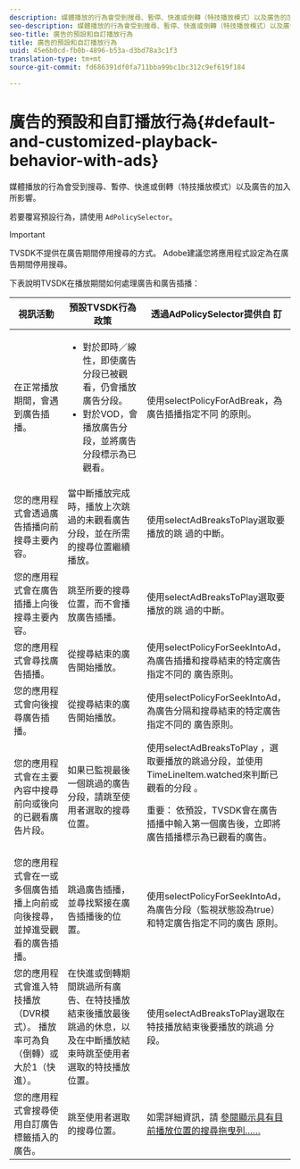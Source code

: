 ```yaml
---
description: 媒體播放的行為會受到搜尋、暫停、快進或倒轉（特技播放模式）以及廣告的加入所影響。
seo-description: 媒體播放的行為會受到搜尋、暫停、快進或倒轉（特技播放模式）以及廣告的加入所影響。
seo-title: 廣告的預設和自訂播放行為
title: 廣告的預設和自訂播放行為
uuid: 45e6b0cd-fb0b-4896-b53a-d3bd78a3c1f3
translation-type: tm+mt
source-git-commit: fd686391df0fa711bba99bc1bc312c9ef619f184

---
```



# 廣告的預設和自訂播放行為{#default-and-customized-playback-behavior-with-ads}

媒體播放的行為會受到搜尋、暫停、快進或倒轉（特技播放模式）以及廣告的加入所影響。

若要覆寫預設行為，請使用 `AdPolicySelector`。

>[!IMPORTANT]
>
>TVSDK不提供在廣告期間停用搜尋的方式。 Adobe建議您將應用程式設定為在廣告期間停用搜尋。

下表說明TVSDK在播放期間如何處理廣告和廣告插播：

<table id="table_466538B1C2A646B89EB4F9AA111203BE"> 
 <thead> 
  <tr> 
   <th colname="col1" class="entry"> 視訊活動 </th> 
   <th colname="col2" class="entry"> 預設TVSDK行為政策 </th> 
   <th colname="col3" class="entry">透過AdPolicySelector提供自 <span class="codeph"> 訂</span> </th> 
  </tr>
 </thead>
 <tbody> 
  <tr> 
   <td colname="col1"> 在正常播放期間，會遇到廣告插播。 </td> 
   <td colname="col2"> 
    <ul id="ul_10D2638676EA4ADDA718E61BD4FDC1D2"> 
     <li id="li_D5CC30F063934C738971E2E8AF00C137"> 對於即時／線性，即使廣告分段已被觀看，仍會播放廣告分段。 </li> 
     <li id="li_D962C0938DA74186AE99D117E5A74E38">對於VOD，會播放廣告分段，並將廣告分段標示為已觀看。 </li> 
    </ul> </td> 
   <td colname="col3">使用selectPolicyForAdBreak，為廣告插播指定不同 <span class="codeph"> 的原則</span>。 </td> 
  </tr> 
  <tr> 
   <td colname="col1"> 您的應用程式會透過廣告插播向前搜尋主要內容。 </td> 
   <td colname="col2"> 當中斷播放完成時，播放上次跳過的未觀看廣告分段，並在所需的搜尋位置繼續播放。 </td> 
   <td colname="col3">使用selectAdBreaksToPlay選取要播放的跳 <span class="codeph"> 過的中斷</span>。 </td> 
  </tr> 
  <tr> 
   <td colname="col1"> 您的應用程式會在廣告插播上向後搜尋主要內容。 </td> 
   <td colname="col2"> 跳至所要的搜尋位置，而不會播放廣告插播。 </td> 
   <td colname="col3">使用selectAdBreaksToPlay選取要播放的跳 <span class="codeph"> 過的中斷</span>。 </td> 
  </tr> 
  <tr> 
   <td colname="col1"> 您的應用程式會尋找廣告插播。 </td> 
   <td colname="col2"> 從搜尋結束的廣告開始播放。 </td> 
   <td colname="col3">使用selectPolicyForSeekIntoAd，為廣告插播和搜尋結束的特定廣告指定不同的 <span class="codeph"> 廣告原則</span>。 </td> 
  </tr> 
  <tr> 
   <td colname="col1"> 您的應用程式會向後搜尋廣告插播。 </td> 
   <td colname="col2"> 從搜尋結束的廣告開始播放。 </td> 
   <td colname="col3">使用selectPolicyForSeekIntoAd，為廣告分隔和搜尋結束的特定廣告指定不同的 <span class="codeph"> 廣告原則</span>。 </td> 
  </tr> 
  <tr> 
   <td colname="col1"> 您的應用程式會在主要內容中搜尋前向或後向的已觀看廣告片段。 </td> 
   <td colname="col2"> 如果已監視最後一個跳過的廣告分段，請跳至使用者選取的搜尋位置。 </td> 
   <td colname="col3">使用selectAdBreaksToPlay <span class="codeph"> ，選取要播放的跳過分段，並使用</span> TimeLineItem.watched來判斷已觀看的分段 <span class="codeph"></span> 。 <p>重要： 依預設，TVSDK會在廣告插播中輸入第一個廣告後，立即將廣告插播標示為已觀看的廣告。 </p> </td> 
  </tr> 
  <tr> 
   <td colname="col1"> 您的應用程式會在一或多個廣告插播上向前或向後搜尋，並掉進受觀看的廣告插播。 </td> 
   <td colname="col2"> 跳過廣告插播，並尋找緊接在廣告插播後的位置。 </td> 
   <td colname="col3">使用selectPolicyForSeekIntoAd，為廣告分段（監視狀態設為true）和特定廣告指定不同的廣告 <span class="codeph"> 原則</span>。 </td> 
  </tr> 
  <tr> 
   <td colname="col1"> 您的應用程式會進入特技播放（DVR模式）。 播放率可為負（倒轉）或大於1（快進）。 </td> 
   <td colname="col2"> 在快進或倒轉期間跳過所有廣告、在特技播放結束後播放最後跳過的休息，以及在中斷播放結束時跳至使用者選取的特技播放位置。 </td> 
   <td colname="col3">使用selectAdBreaksToPlay選取在特技播放結束後要播放的跳過 <span class="codeph"> 分段</span>。 </td> 
  </tr> 
  <tr> 
   <td colname="col1"> 您的應用程式會搜尋使用自訂廣告標籤插入的廣告。 </td> 
   <td colname="col2"> 跳至使用者選取的搜尋位置。 </td> 
   <td colname="col3">如需詳細資訊，請 <a href="../../tvsdk-1.4-for-desktop-hls/t-psdk-dhls-1.4-configure/c-psdk-dhls-1.4-ui-configure/t-psdk-dhls-1.4-ui-seek-scrub-bar-display.md" format="dita" scope="local"> 參閱顯示具有目前播放位置的搜尋拖曳列……</a> </td> 
  </tr> 
 </tbody> 
</table>

